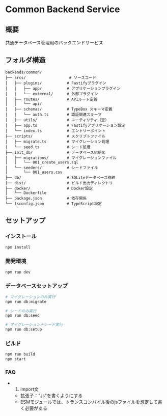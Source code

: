 # Common Backend Service

## 概要

共通データベース管理用のバックエンドサービス

## フォルダ構造

```
backends/common/
├── srcs/                   # ソースコード
│   ├── plugins/           # Fastifyプラグイン
│   │   ├── app/           # アプリケーションプラグイン
│   │   └── external/      # 外部プラグイン
│   ├── routes/            # APIルート定義
│   │   └── api/
│   ├── schemas/           # TypeBox スキーマ定義
│   │   └── auth.ts        # 認証関連スキーマ
│   ├── utils/             # ユーティリティ（空）
│   ├── app.ts             # Fastifyアプリケーション設定
│   └── index.ts           # エントリーポイント
├── scripts/               # スクリプトファイル
│   ├── migrate.ts         # マイグレーション処理
│   └── seed.ts            # シード処理
├── init_db/               # データベース初期化
│   ├── migrations/        # マイグレーションファイル
│   │   └── 001_create_users.sql
│   └── seeders/           # シードファイル
│       └── 001_users.csv
├── db/                    # SQLiteデータベース格納
├── dist/                  # ビルド出力ディレクトリ
├── docker/                # Docker設定
│   └── Dockerfile
├── package.json           # 依存関係
└── tsconfig.json          # TypeScript設定
```

## セットアップ

### インストール

```bash
npm install
```

### 開発環境

```bash
npm run dev
```

### データベースセットアップ

```bash
# マイグレーションのみ実行
npm run db:migrate

# シードのみ実行
npm run db:seed

# マイグレーション＋シード実行
npm run db:setup
```

### ビルド

```bash
npm run build
npm start
```

### FAQ

- 1. import文
  - 拡張子：".js"を書くようにする
  - ESMモジュールでは、トランスコンパイル後のjsファイルを想定して書く必要がある
